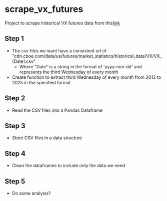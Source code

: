 # scrape_vx_futures

Project to scrape historical VX futures data from this[link](https://www.cboe.com/us/futures/market_statistics/historical_data/)

## Step 1

- The csv files we want have a consistent url of "cdn.cboe.com/data/us/futures/market_statistics/historical_data/VX/VX_[Date].csv"
    - Where "Date" is a string in the format of 'yyyy-mm-dd' and represents the third Wednesday of every month
- Create function to extract third Wednesday of every month from 2013 to 2025 in the specified format

## Step 2

- Read the CSV files into a Pandas Dataframe

## Step 3

- Store CSV files in a data structure

## Step 4

- Clean the dataframes to include only the data we need

## Step 5

- Do some analysis?